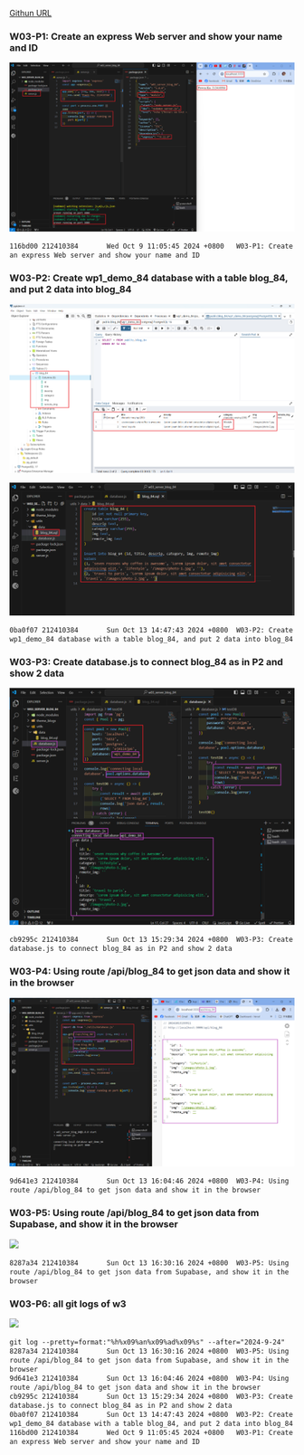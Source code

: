 [Githun URL](https://github.com/kupowen/1131-wp1-demo-84)

### W03-P1: Create an express Web server and show your name and ID

![](w03-p1.png)

```
116bd00 212410384       Wed Oct 9 11:05:45 2024 +0800   W03-P1: Create an express Web server and show your name and ID
```

### W03-P2: Create wp1_demo_84 database with a table blog_84, and put 2 data into blog_84

![](w03-p2-1.png)

![](w03-p2-2.png)

```
0ba0f07 212410384       Sun Oct 13 14:47:43 2024 +0800  W03-P2: Create wp1_demo_84 database with a table blog_84, and put 2 data into blog_84
```

### W03-P3: Create database.js to connect blog_84 as in P2 and show 2 data

![](w03-p3.png)

```
cb9295c 212410384       Sun Oct 13 15:29:34 2024 +0800  W03-P3: Create database.js to connect blog_84 as in P2 and show 2 data
```

### W03-P4: Using route /api/blog_84 to get json data and show it in the browser

![](w03-p4.png)

```
9d641e3 212410384       Sun Oct 13 16:04:46 2024 +0800  W03-P4: Using route /api/blog_84 to get json data and show it in the browser
```

### W03-P5: Using route /api/blog_84 to get json data from Supabase, and show it in the browser

![](w02-p5.png)

```
8287a34 212410384       Sun Oct 13 16:30:16 2024 +0800  W03-P5: Using route /api/blog_84 to get json data from Supabase, and show it in the browser
```

### W03-P6: all git logs of w3

![](w02-p6.png)

```
git log --pretty=format:"%h%x09%an%x09%ad%x09%s" --after="2024-9-24"
8287a34 212410384       Sun Oct 13 16:30:16 2024 +0800  W03-P5: Using route /api/blog_84 to get json data from Supabase, and show it in the browser
9d641e3 212410384       Sun Oct 13 16:04:46 2024 +0800  W03-P4: Using route /api/blog_84 to get json data and show it in the browser
cb9295c 212410384       Sun Oct 13 15:29:34 2024 +0800  W03-P3: Create database.js to connect blog_84 as in P2 and show 2 data
0ba0f07 212410384       Sun Oct 13 14:47:43 2024 +0800  W03-P2: Create wp1_demo_84 database with a table blog_84, and put 2 data into blog_84
116bd00 212410384       Wed Oct 9 11:05:45 2024 +0800   W03-P1: Create an express Web server and show your name and ID
```